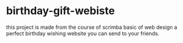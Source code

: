 # birthday-gift-webiste
this project is made from the course of scrimba basic of web design
a perfect birthday wishing website you can send to your friends.
